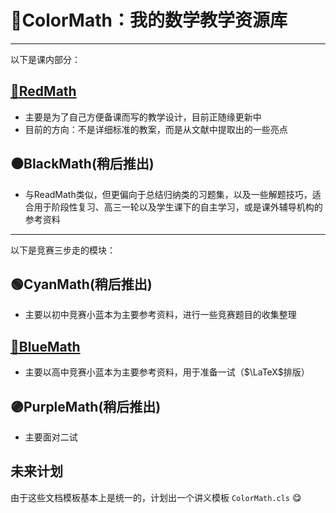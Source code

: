 # 🌈ColorMath：我的数学教学资源库

---
以下是课内部分：

## [🔴RedMath](https://github.com/YZDame/RedMath)

- 主要是为了自己方便备课而写的教学设计，目前正随缘更新中
- 目前的方向：不是详细标准的教案，而是从文献中提取出的一些亮点

## ⚫BlackMath(稍后推出)

- 与ReadMath类似，但更偏向于总结归纳类的习题集，以及一些解题技巧，适合用于阶段性复习、高三一轮以及学生课下的自主学习，或是课外辅导机构的参考资料

---
以下是竞赛三步走的模块：

## 🟢CyanMath(稍后推出)

- 主要以初中竞赛小蓝本为主要参考资料，进行一些竞赛题目的收集整理

## [🔵BlueMath](https://github.com/YZDame/BlueMath)

- 主要以高中竞赛小蓝本为主要参考资料，用于准备一试（$\LaTeX$排版）

## 🟣PurpleMath(稍后推出)

- 主要面对二试

## 未来计划

由于这些文档模板基本上是统一的，计划出一个讲义模板 `ColorMath.cls` 😋
